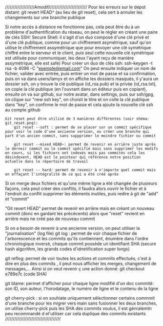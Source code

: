 ///////////////////Amodif/////////////////////////
Pour les erreurs sur le depot distant:
	git revert HEAD^ (au lieu de git reset), cela sert à annuler les changements sur une branche publique


Si notre accès à distance ne fonctionne pas, cela peut être du à un problème d'authentification du réseau, on peut le régler en créant une paire de clés SSH:
	Secure Shell: il s'agit d'un duo composé d'une clé privé et d'une clé publique, comme pour un chiffrement asymétrique, sauf qu'on utilise le chiffrement assymétrique que pour envoyer une clé symétrique chiffré entre le serveur et le client, puis seul cette nouvelle clé symétrique est utilisée pour communiquer, les deux l'ayant reçu de manière assymétrique, elle est safe)
Pour créer un duo de clés ssh:
	ssh-keygen -t rsa -b 4096 -C "exemple@email.com"
	On peut ensuite indiquer un nom de fichier, valider avec entrée, puis entrer un mot de passe et sa confirmation, puis on va dans users/lamyx et on affiche les dossiers masqués, il y'aura un dossier ssh, on y trouve la clé publique (id_rsa.pub) et la privée (id_rsa.txt), on copie la clé publique (en l'ouvrant dans un éditeur puis en copiant), ensuite on va sur github, sur notre avatar, dans settings, puis sur ssh/gpg, on clique sur "new ssh key", on choisit le titre et on colle la clé publique dans "key", on confirme le mot de passe et cela ajoute la nouvelle clé ssh au compte github


	Git reset peut être utilisé de 3 manières différentes (voir shéma: git_reset.png):
		git reset --soft : permet de se placer sur un commit spécifique pour voir le code d'une ancienne version, ou créer une branche qui part d'un ancien commit, sans suppprimer le moindre fichier ou commit

		git reset --mixed HEAD~: permet de revenir en arrière juste après le derneir commit ou le commit spécifié mais sans supprimer les modifs en cours, si les fichiers ont indexés mais pas commités cela les désindexent, HEAD est le pointeur qui référence notre position actuelle dans le répertoire de travail

		git reset -- hard: permet de revenir à n'importe quel commit mais en effaçant l'intégralité de ce qui a été créé après


Si on merge deux fichiers et qu'une même ligne a été changée de plusieurs façons, cela peut créer des conflits, il faudra alors ouvrir le fichier et à l'endroit du conflit supprimer les éléments inutiles, puis redire à git de "add" et "commit"


"Git revert HEAD" permet de revenir en arrière mais en créant un nouveau commit (donc en gardant les précécents) alors que "reset" revient en arrière mais ne créé pas de nouveau commit 



Si on a besoin de revenir à une ancienne version, on peut utiliser la "journalisation" (log file)
git log : permet de voir chaque fichier de l'arborescence et les commits qu'ils contiennent, énumère dans l'ordre chronologique inversé, chaque commit possède un identifiant SHA (secure hash algorithm, les grands codes d'idnetification super longs)

git reflog: permet de voir toutes les actions et commits effectués, c'est à dire en plus des commits , il peut nous afficher les merges, changement de messages,...
Ainsi si on veut revenir ç une action donné:
git checkout e789e7c (code SHA)

git blame: permet d'afficher pour chaque ligne modifié d'un doc commité: son ID, son auteur, l'horodatage, le numéro de ligne et le contenu de la ligne

git cherry-pick : si on souhiate uniquement sélectionner certains commmit d'une branche pour les migrer vers main sans fusionner les deux branches, on utilise cherry-pick puis les SHA des commits voulus, il est génralemtn peu recommandé d el'utiliser car cela duplique des commits existants
////////////////////////////////////